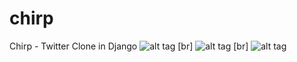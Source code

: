 # chirp
Chirp - Twitter Clone in Django
![alt tag](https://github.com/guptachetan1997/Chirp/blob/master/1.jpeg)
[br]
![alt tag](https://github.com/guptachetan1997/Chirp/blob/master/2.png)
[br]
![alt tag](https://github.com/guptachetan1997/Chirp/blob/master/3.png)
